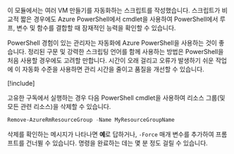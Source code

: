 이 모듈에서는 여러 VM 만들기를 자동화하는 스크립트를 작성했습니다. 스크립트가 비교적 짧은 경우에도 Azure PowerShell에서 cmdlet을 사용하여 PowerShell에서 루프, 변수 및 함수를 결합할 때 잠재적인 능력을 확인할 수 있습니다.

PowerShell 경험이 있는 관리자는 자동화에 Azure PowerShell을 사용하는 것이 좋습니다. 정리된 구문 및 강력한 스크립팅 언어를 함께 사용하는 방법은 PowerShell을 처음 사용할 경우에도 고려할 만합니다. 시간이 오래 걸리고 오류가 발생하기 쉬운 작업에 이 자동화 수준을 사용하면 관리 시간을 줄이고 품질을 개선할 수 있습니다.

<!-- Cleanup sandbox -->
[!include[](../../../includes/azure-sandbox-cleanup.md)]

고유한 구독에서 실행하는 경우 다음 PowerShell cmdlet을 사용하여 리소스 그룹(및 모든 관련 리소스)을 삭제할 수 있습니다.

```powershell
Remove-AzureRmResourceGroup -Name MyResourceGroupName
```

삭제를 확인하는 메시지가 나타나면 **예**로 답하거나, `-Force` 매개 변수를 추가하여 프롬프트를 건너뛸 수 있습니다. 명령을 완료하는 데는 몇 분 정도 걸릴 수 있습니다.